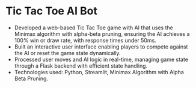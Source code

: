 # Tic Tac Toe AI Bot
* Developed a web-based Tic Tac Toe game with AI that uses the Minimax algorithm with alpha-beta pruning, ensuring the AI achieves a 100% win or draw rate, with response times under 50ms.
* Built an interactive user interface enabling players to compete against the AI or reset the game state dynamically.
* Processed user moves and AI logic in real-time, managing game state through a Flask backend with efficient state handling.
* Technologies used: Python, Streamlit, Minimax Algorithm with Alpha Beta Pruning.
